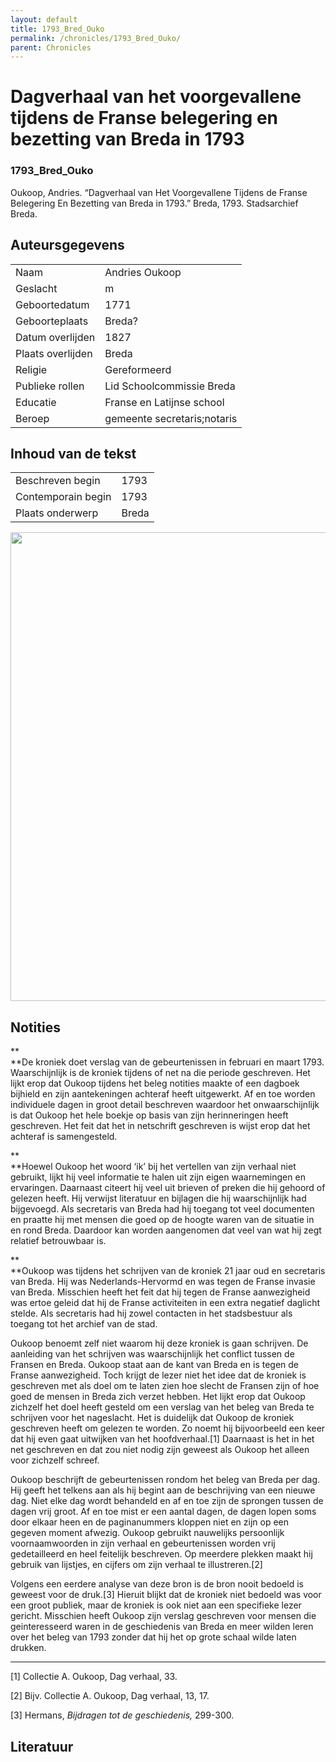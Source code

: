 ```yaml
---
layout: default
title: 1793_Bred_Ouko
permalink: /chronicles/1793_Bred_Ouko/
parent: Chronicles
--- 
```



# Dagverhaal van het voorgevallene tijdens de Franse belegering en bezetting van Breda in 1793 

### 1793_Bred_Ouko 

Oukoop, Andries. “Dagverhaal van Het Voorgevallene Tijdens de Franse Belegering En Bezetting van Breda in 1793.” Breda, 1793. Stadsarchief Breda. 

## Auteursgegevens 

| | | 
| --------------- | --------------- | 
| Naam | Andries Oukoop | 
| Geslacht | m | 
| Geboortedatum | 1771 | 
| Geboorteplaats | Breda? | 
| Datum overlijden | 1827 | 
| Plaats overlijden | Breda | 
| Religie | Gereformeerd | 
| Publieke rollen | Lid Schoolcommissie Breda | 
| Educatie | Franse en Latijnse school | 
| Beroep | gemeente secretaris;notaris | 

## Inhoud van de tekst 

| | | 
| --------------- | --------------- | 
| Beschreven begin | 1793 | 
| Contemporain begin | 1793 | 
| Plaats onderwerp | Breda | 

[<img src="..\..\barplots_chronicles\1793_Bred_Ouko.jpg" width="750"/>](..\..\barplots_chronicles\1793_Bred_Ouko.jpg) 

## Notities 

**  
**De kroniek doet verslag van de gebeurtenissen in februari en maart 1793.
Waarschijnlijk is de kroniek tijdens of net na die periode geschreven. Het
lijkt erop dat Oukoop tijdens het beleg notities maakte of een dagboek
bijhield en zijn aantekeningen achteraf heeft uitgewerkt. Af en toe worden
individuele dagen in groot detail beschreven waardoor het onwaarschijnlijk is
dat Oukoop het hele boekje op basis van zijn herinneringen heeft geschreven.
Het feit dat het in netschrift geschreven is wijst erop dat het achteraf is
samengesteld.

**  
**Hoewel Oukoop het woord ‘ik’ bij het vertellen van zijn verhaal niet
gebruikt, lijkt hij veel informatie te halen uit zijn eigen waarnemingen en
ervaringen. Daarnaast citeert hij veel uit brieven of preken die hij gehoord
of gelezen heeft. Hij verwijst literatuur en bijlagen die hij waarschijnlijk
had bijgevoegd. Als secretaris van Breda had hij toegang tot veel documenten
en praatte hij met mensen die goed op de hoogte waren van de situatie in en
rond Breda. Daardoor kan worden aangenomen dat veel van wat hij zegt relatief
betrouwbaar is.

**  
**Oukoop was tijdens het schrijven van de kroniek 21 jaar oud en secretaris
van Breda. Hij was Nederlands-Hervormd en was tegen de Franse invasie van
Breda. Misschien heeft het feit dat hij tegen de Franse aanwezigheid was ertoe
geleid dat hij de Franse activiteiten in een extra negatief daglicht stelde.
Als secretaris had hij zowel contacten in het stadsbestuur als toegang tot het
archief van de stad.

Oukoop benoemt zelf niet waarom hij deze kroniek is gaan schrijven. De
aanleiding van het schrijven was waarschijnlijk het conflict tussen de Fransen
en Breda. Oukoop staat aan de kant van Breda en is tegen de Franse
aanwezigheid. Toch krijgt de lezer niet het idee dat de kroniek is geschreven
met als doel om te laten zien hoe slecht de Fransen zijn of hoe goed de mensen
in Breda zich verzet hebben. Het lijkt erop dat Oukoop zichzelf het doel heeft
gesteld om een verslag van het beleg van Breda te schrijven voor het
nageslacht. Het is duidelijk dat Oukoop de kroniek geschreven heeft om gelezen
te worden. Zo noemt hij bijvoorbeeld een keer dat hij even gaat uitwijken van
het hoofdverhaal.[1] Daarnaast is het in het net geschreven en dat zou niet
nodig zijn geweest als Oukoop het alleen voor zichzelf schreef.

Oukoop beschrijft de gebeurtenissen rondom het beleg van Breda per dag. Hij
geeft het telkens aan als hij begint aan de beschrijving van een nieuwe dag.
Niet elke dag wordt behandeld en af en toe zijn de sprongen tussen de dagen
vrij groot. Af en toe mist er een aantal dagen, de dagen lopen soms door
elkaar heen en de paginanummers kloppen niet en zijn op een gegeven moment
afwezig. Oukoop gebruikt nauwelijks persoonlijk voornaamwoorden in zijn
verhaal en gebeurtenissen worden vrij gedetailleerd en heel feitelijk
beschreven. Op meerdere plekken maakt hij gebruik van lijstjes, en cijfers om
zijn verhaal te illustreren.[2]

Volgens een eerdere analyse van deze bron is de bron nooit bedoeld is geweest
voor de druk.[3] Hieruit blijkt dat de kroniek niet bedoeld was voor een groot
publiek, maar de kroniek is ook niet aan een specifieke lezer gericht.
Misschien heeft Oukoop zijn verslag geschreven voor mensen die geinteresseerd
waren in de geschiedenis van Breda en meer wilden leren over het beleg van
1793 zonder dat hij het op grote schaal wilde laten drukken.

  

* * *

[1] Collectie A. Oukoop, Dag verhaal, 33.

[2] Bijv. Collectie A. Oukoop, Dag verhaal, 13, 17.

[3] Hermans, _Bijdragen tot de geschiedenis,_ 299-300.



## Literatuur 

